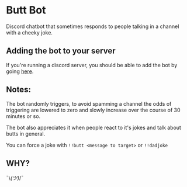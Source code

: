 # Butt Bot
Discord chatbot that sometimes responds to people talking in a channel with a cheeky joke. 

## Adding the bot to your server
If you're running a discord server, you should be able to add the bot by going [here](https://discord.com/oauth2/authorize?client_id=742779005148856392&scope=bot&permissions=68672). 

## Notes:
The bot randomly triggers, to avoid spamming a channel the odds of triggering are lowered to zero and slowly increase over the course of 30 minutes or so. 

The bot also appreciates it when people react to it's jokes and talk about butts in general.

You can force a joke with `!!butt <message to target>` or `!!dadjoke`

## WHY?
¯\\_(ツ)_/¯